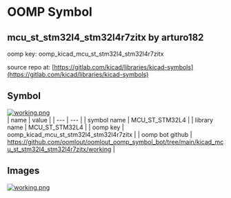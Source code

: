 # OOMP Symbol  
## mcu_st_stm32l4_stm32l4r7zitx  by arturo182  
  
oomp key: oomp_kicad_mcu_st_stm32l4_stm32l4r7zitx  
  
source repo at: [https://gitlab.com/kicad/libraries/kicad-symbols](https://gitlab.com/kicad/libraries/kicad-symbols)  
## Symbol  
  
[![working.png](working_600.png)](working.png)  
| name | value | 
| --- | --- | 
| symbol name | MCU_ST_STM32L4 | 
| library name | MCU_ST_STM32L4 | 
| oomp key | oomp_kicad_mcu_st_stm32l4_stm32l4r7zitx | 
| oomp bot github | https://github.com/oomlout/oomlout_oomp_symbol_bot/tree/main/kicad_mcu_st_stm32l4_stm32l4r7zitx/working | 
## Images  
  
[![working.png](working_140.png)](working.png)  
